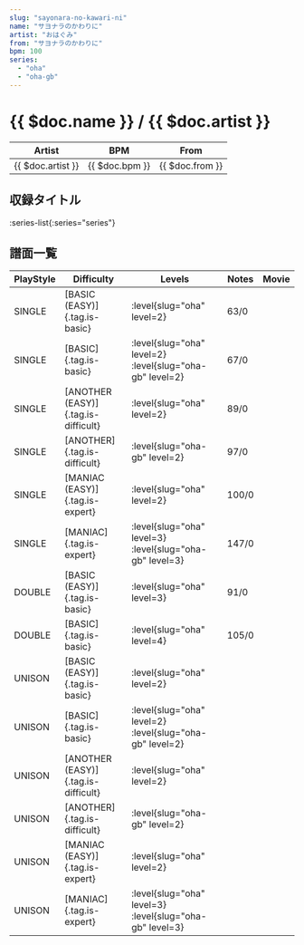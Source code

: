 ```yaml
---
slug: "sayonara-no-kawari-ni"
name: "サヨナラのかわりに"
artist: "おはぐみ"
from: "サヨナラのかわりに"
bpm: 100
series:
  - "oha"
  - "oha-gb"
---
```


# {{ $doc.name }} / {{ $doc.artist }}

|Artist|BPM|From|
|------|---|----|
|{{ $doc.artist }}|{{ $doc.bpm }}|{{ $doc.from }}|

## 収録タイトル

:series-list{:series="series"}

## 譜面一覧

|PlayStyle|Difficulty|Levels|Notes|Movie|
|---------|----------|------|-----|-----|
|SINGLE|[BASIC (EASY)]{.tag.is-basic}|<div class="field is-grouped is-grouped-multiline"> :level{slug="oha" level=2}</div>|63/0||
|SINGLE|[BASIC]{.tag.is-basic}|<div class="field is-grouped is-grouped-multiline"> :level{slug="oha" level=2} :level{slug="oha-gb" level=2}</div>|67/0||
|SINGLE|[ANOTHER (EASY)]{.tag.is-difficult}|<div class="field is-grouped is-grouped-multiline"> :level{slug="oha" level=2}</div>|89/0||
|SINGLE|[ANOTHER]{.tag.is-difficult}|<div class="field is-grouped is-grouped-multiline"> :level{slug="oha-gb" level=2}</div>|97/0||
|SINGLE|[MANIAC (EASY)]{.tag.is-expert}|<div class="field is-grouped is-grouped-multiline"> :level{slug="oha" level=2}</div>|100/0||
|SINGLE|[MANIAC]{.tag.is-expert}|<div class="field is-grouped is-grouped-multiline"> :level{slug="oha" level=3} :level{slug="oha-gb" level=3}</div>|147/0||
|DOUBLE|[BASIC (EASY)]{.tag.is-basic}|<div class="field is-grouped is-grouped-multiline"> :level{slug="oha" level=3}</div>|91/0||
|DOUBLE|[BASIC]{.tag.is-basic}|<div class="field is-grouped is-grouped-multiline"> :level{slug="oha" level=4}</div>|105/0||
|UNISON|[BASIC (EASY)]{.tag.is-basic}|<div class="field is-grouped is-grouped-multiline"> :level{slug="oha" level=2}</div>|||
|UNISON|[BASIC]{.tag.is-basic}|<div class="field is-grouped is-grouped-multiline"> :level{slug="oha" level=2} :level{slug="oha-gb" level=2}</div>|||
|UNISON|[ANOTHER (EASY)]{.tag.is-difficult}|<div class="field is-grouped is-grouped-multiline"> :level{slug="oha" level=2}</div>|||
|UNISON|[ANOTHER]{.tag.is-difficult}|<div class="field is-grouped is-grouped-multiline"> :level{slug="oha-gb" level=2}</div>|||
|UNISON|[MANIAC (EASY)]{.tag.is-expert}|<div class="field is-grouped is-grouped-multiline"> :level{slug="oha" level=2}</div>|||
|UNISON|[MANIAC]{.tag.is-expert}|<div class="field is-grouped is-grouped-multiline"> :level{slug="oha" level=3} :level{slug="oha-gb" level=3}</div>|||
